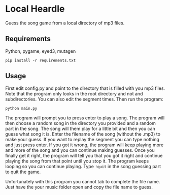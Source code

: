# Local Heardle
Guess the song game from a local directory of mp3 files.

## Requirements
Python, pygame, eyed3, mutagen

`pip install -r requirements.txt`

## Usage
First edit config.py and point to the directory that is filled with you mp3 files.  Note that the program only looks in the root directory and not and subdirectories.  You can also edit the segment times.  Then run the program:

`python main.py`

The program will prompt you to press enter to play a song.  The program will then choose a random song in the directory you provided and a random part in the song.  The song will them play for a little bit and then you can guess what song it is.  Enter the filename of the song (without the .mp3) to make your guess.  If you want to replay the segment you can type nothing and just press enter.  If you got it wrong, the program will keep playing more and more of the song and you can continue making guesses.  Once you finally get it right, the program will tell you that you got it right and continue playing the song from that point until you stop it.  The program keeps looping so you can continue playing.  Type `!quit` in the song guessing part to quit the game.

Unfortunately with this program you cannot tab to complete the file name.  Just have the your music folder open and copy the file name to guess.
